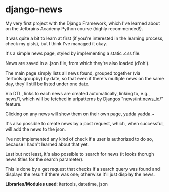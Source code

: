 # django-news

My very first project with the Django Framework, which I've learned about on the Jetbrains Academy Python course (highly recommended!).

It was quite a bit to learn at first (if you're interested in the learning process, check my gists), but I think I've managed it okay.

It's a simple news page, styled by implementing a static .css file.

News are saved in a .json file, from which they're also loaded (d'oh!).

The main page simply lists all news found, grouped together (via itertools.groupby) by date, so that even if there's multiple news on the same day, they'll still be listed under one date.

Via DTL, links to each news are created automatically, linking to, e.g., news/1, which will be fetched in urlpatterns by Djangos "news/<int:news_id>/" feature.

Clicking on any news will show them on their own page, yadda yadda.~

It's also possible to create news by a post request, which, when successful, will add the news to the json. 

I've not implemented any kind of check if a user is authorized to do so, because I hadn't learned about that yet.

Last but not least, it's also possible to search for news (it looks thorugh news titles for the search parameter).

This is done by a get request that checks if a search query was found and displays the result if there was one; otherwise it'll just display the news.


**Libraries/Modules used**: itertools, datetime, json



